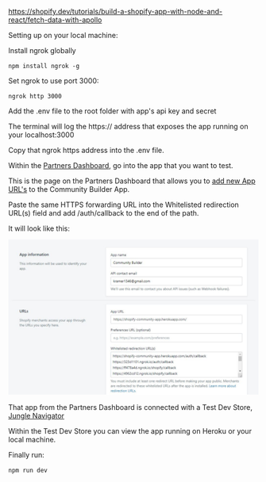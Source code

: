 https://shopify.dev/tutorials/build-a-shopify-app-with-node-and-react/fetch-data-with-apollo
 

Setting up on your local machine:

Install ngrok globally
```
npm install ngrok -g
```
Set ngrok to use port 3000:
```
ngrok http 3000
```

Add the .env file to the root folder with app's api key and secret

The terminal will log the https:// address that exposes the app running on your localhost:3000 

Copy that ngrok https address into the .env file.


Within the <a href="https://partners.shopify.com">Partners Dashboard</a>, go into the app that you want to test.

This is the page on the Partners Dashboard that allows you to <a href="https://partners.shopify.com/780470/apps/3766401/edit">add new App URL's</a> to the Community Builder App.

Paste the same HTTPS forwarding URL into the Whitelisted redirection URL(s) field and add /auth/callback to the end of the path.

It will look like this:

<img src="documentation/ngrok-urls.JPG">


That app from the Partners Dashboard is connected with a Test Dev Store, <a href="https://jungle-navigator.myshopify.com/admin/apps">Jungle Navigator</a>

Within the Test Dev Store you can view the app running on Heroku or your local machine.


Finally run:
```
npm run dev
```



